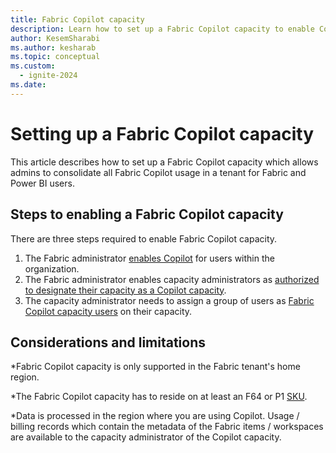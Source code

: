 ```yaml
---
title: Fabric Copilot capacity
description: Learn how to set up a Fabric Copilot capacity to enable Copilot adoption
author: KesemSharabi
ms.author: kesharab
ms.topic: conceptual
ms.custom:
  - ignite-2024
ms.date: 
---
```


# Setting up a Fabric Copilot capacity

This article describes how to set up a Fabric Copilot capacity which allows admins to consolidate all Fabric Copilot usage in a tenant for Fabric and Power BI users.
 
## Steps to enabling a Fabric Copilot capacity

There are three steps required to enable Fabric Copilot capacity.
1. The Fabric administrator [enables Copilot](../admin/service-admin-portal-copilot.md) for users within the organization.
2. The Fabric administrator enables capacity administrators as [authorized to designate their capacity as a Copilot capacity](../admin/service-admin-portal-copilot.md).
3. The capacity administrator needs to assign a group of users as [Fabric Copilot capacity users](../admin/capacity-settings.md) on their capacity.

## Considerations and limitations

*Fabric Copilot capacity is only supported in the Fabric tenant's home region.

*The Fabric Copilot capacity has to reside on at least an F64 or P1 [SKU](licenses.md#capacity).

*Data is processed in the region where you are using Copilot. Usage / billing records which contain the metadata of the Fabric items / workspaces are available to the capacity administrator of the Copilot capacity.
